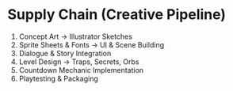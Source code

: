 # Supply Chain (Creative Pipeline)

1. Concept Art → Illustrator Sketches
2. Sprite Sheets & Fonts → UI & Scene Building
3. Dialogue & Story Integration
4. Level Design → Traps, Secrets, Orbs
5. Countdown Mechanic Implementation
6. Playtesting & Packaging
